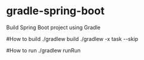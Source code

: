 # gradle-spring-boot
Build Spring Boot project using Gradle

#How to build
./gradlew build
./gradlew -x task --skip

#How to run
./gradlew runRun